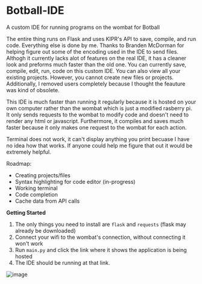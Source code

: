 # Botball-IDE
A custom IDE for running programs on the wombat for Botball

The entire thing runs on Flask and uses KIPR's API to save, compile, and run code. Everything else is done by me. Thanks to Branden McDorman for helping figure out some of the encoding used in the IDE to send files. Althogh it currently lacks alot of features on the real IDE, it has a cleaner look and preforms much faster than the old one. You can currently save, compile, edit, run, code on this custom IDE. You can also view all your existing projects. However, you cannot create new files or projects. Additionally, I removed users completely because I thought the feauture was kind of obsolete. 

This IDE is much faster than running it regularly because it is hosted on your own computer rather than the wombat which is just a modified rasberry pi. It only sends requests to the wombat to modify code and doesn't need to render any html or javascript. Furthermore, it compiles and saves much faster because it only makes one request to the wombat for each action. 

Terminal does not work, it can't display anything you print becuase I have no idea how that works. If anyone could help me figure that out it would be extremely helpful.

Roadmap:
- Creating projects/files
- Syntax highlighting for code editor (in-progress)
- Working terminal
- Code completion
- Cache data from API calls

**Getting Started**
1. The only things you need to install are `flask` and `requests` (flask may already be downloaded)
2. Connect your wifi to the wombat's connection, without connecting it won't work
3. Run `main.py` and click the link where it shows the application is being hosted
4. The IDE should be running at that link. 

![image](https://github.com/wa1ker38552/Botball-IDE/assets/100868154/97f70fd0-e948-47f1-bdda-e0a00d7d4b53)
